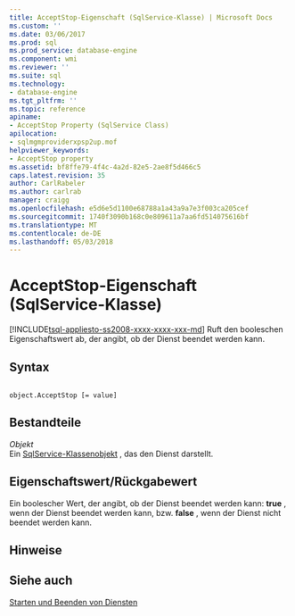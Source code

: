 ```yaml
---
title: AcceptStop-Eigenschaft (SqlService-Klasse) | Microsoft Docs
ms.custom: ''
ms.date: 03/06/2017
ms.prod: sql
ms.prod_service: database-engine
ms.component: wmi
ms.reviewer: ''
ms.suite: sql
ms.technology:
- database-engine
ms.tgt_pltfrm: ''
ms.topic: reference
apiname:
- AcceptStop Property (SqlService Class)
apilocation:
- sqlmgmproviderxpsp2up.mof
helpviewer_keywords:
- AcceptStop property
ms.assetid: bf8ffe79-4f4c-4a2d-82e5-2ae8f5d466c5
caps.latest.revision: 35
author: CarlRabeler
ms.author: carlrab
manager: craigg
ms.openlocfilehash: e5d6e5d1100e68788a1a43a9a7e3f003ca205cef
ms.sourcegitcommit: 1740f3090b168c0e809611a7aa6fd514075616bf
ms.translationtype: MT
ms.contentlocale: de-DE
ms.lasthandoff: 05/03/2018
---
```

# <a name="acceptstop-property-sqlservice-class"></a>AcceptStop-Eigenschaft (SqlService-Klasse)
[!INCLUDE[tsql-appliesto-ss2008-xxxx-xxxx-xxx-md](../../../includes/tsql-appliesto-ss2008-xxxx-xxxx-xxx-md.md)]
  Ruft den booleschen Eigenschaftswert ab, der angibt, ob der Dienst beendet werden kann.  
  
## <a name="syntax"></a>Syntax  
  
```  
  
object.AcceptStop [= value]  
```  
  
## <a name="parts"></a>Bestandteile  
 *Objekt*  
 Ein [SqlService-Klassenobjekt](../../../relational-databases/wmi-provider-configuration-classes/sqlservice-class/sqlservice-class.md) , das den Dienst darstellt.  
  
## <a name="property-valuereturn-value"></a>Eigenschaftswert/Rückgabewert  
 Ein boolescher Wert, der angibt, ob der Dienst beendet werden kann: **true** , wenn der Dienst beendet werden kann, bzw. **false** , wenn der Dienst nicht beendet werden kann.  
  
## <a name="remarks"></a>Hinweise  
  
## <a name="see-also"></a>Siehe auch  
 [Starten und Beenden von Diensten](http://technet.microsoft.com/library/ms174886\(v=sql.105\).aspx)  
  
  
